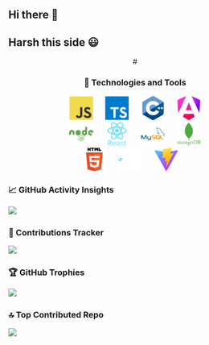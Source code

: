 ## Hi there 👋
## Harsh this side 😃

<div align="center">
	# <h3> 🔧 Technologies and Tools</h3>
	<img src="https://github.com/devicons/devicon/blob/master/icons/javascript/javascript-original.svg"
		title="JavaScript" alt="JavaScript" width="48" height="48"/>&nbsp; &nbsp; &nbsp;
	<img src="https://github.com/devicons/devicon/blob/master/icons/typescript/typescript-original.svg"
		title="TypeScript" alt="TypeScript" width="48" height="48"/>&nbsp; &nbsp; &nbsp;
	<img src="https://github.com/devicons/devicon/blob/master/icons/cplusplus/cplusplus-original.svg"
		title="C++" alt="C++" width="48" height="48"/>&nbsp; &nbsp; &nbsp;
	<img src="https://github.com/devicons/devicon/blob/master/icons/angular/angular-original.svg"
		title="Angular" alt="Angular" width="48" height="48"/>
	<br/>
	<img src="https://github.com/devicons/devicon/blob/master/icons/nodejs/nodejs-plain-wordmark.svg"
		title="NodeJS" alt="NodeJS" width="48" height="48"/>&nbsp; &nbsp; &nbsp;
	<img src="https://github.com/devicons/devicon/blob/master/icons/react/react-original-wordmark.svg"
		title="React" alt="React" width="48" height="48"/>&nbsp; &nbsp; &nbsp;
	<img src="https://github.com/devicons/devicon/blob/master/icons/mysql/mysql-original-wordmark.svg"
		title="MySQL"  alt="MySQL" width="48" height="48"/>&nbsp; &nbsp; &nbsp;
	<img src="https://github.com/devicons/devicon/blob/master/icons/mongodb/mongodb-plain-wordmark.svg"
		title="MongoDB" alt="MongoDB" width="48" height="48"/>
	<br/>
	<img src="https://github.com/devicons/devicon/blob/master/icons/html5/html5-original-wordmark.svg"
		title="HTML" alt="HTML" width="48" height="48"/>&nbsp; &nbsp; &nbsp;
	<img src="https://github.com/devicons/devicon/blob/master/icons/tailwindcss/tailwindcss-original-wordmark.svg"
		title="TWCSS" alt="TWCSS" width="48" height="48"/>&nbsp; &nbsp; &nbsp;
  	<img src="https://github.com/devicons/devicon/blob/master/icons/vitejs/vitejs-original.svg"
		title="vite" alt="VITE" width="48" height="48"/>&nbsp; &nbsp; &nbsp;
</div>

### 📈 GitHub Activity Insights
![](https://github-readme-stats.vercel.app/api?username=hhchoksi&theme=dark&hide_border=false&include_all_commits=false&count_private=false)<br/>

### 🌟 Contributions Tracker
![](https://github-readme-streak-stats.herokuapp.com/?user=hhchoksi&theme=dark&hide_border=false)<br/>

### 🏆 GitHub Trophies
![](https://github-profile-trophy.vercel.app/?username=hhchoksi&theme=radical&no-frame=false&no-bg=true&margin-w=4)

### 🔝 Top Contributed Repo
![](https://github-contributor-stats.vercel.app/api?username=hhchoksi&limit=5&theme=dark&combine_all_yearly_contributions=true)
<!--
**hhchoksi/hhchoksi** is a ✨ _special_ ✨ repository because its `README.md` (this file) appears on your GitHub profile.

Here are some ideas to get you started:

- 🔭 I’m currently working on ...
- 🌱 I’m currently learning ...
- 👯 I’m looking to collaborate on ...
- 🤔 I’m looking for help with ...
- 💬 Ask me about ...
- 📫 How to reach me: ...
- 😄 Pronouns: ...
- ⚡ Fun fact: ...
-->
